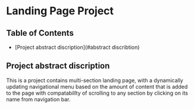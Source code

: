 # Landing Page Project

## Table of Contents

* [Project abstract discription](#abstract discribtion)

## Project abstract discription

This is a project contains multi-section landing page, with a dynamically updating navigational menu based on the amount of content that is added to the page with compatabillty of scrolling to any section by clicking on its name from navigation bar.